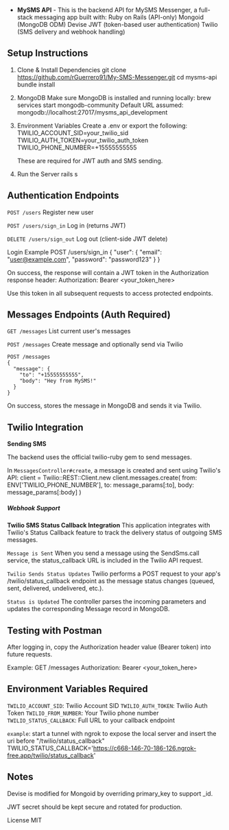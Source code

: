 - **MySMS API** -
This is the backend API for MySMS Messenger, a full-stack messaging app built with:
    Ruby on Rails (API-only)
    Mongoid (MongoDB ODM)
    Devise JWT (token-based user authentication)
    Twilio (SMS delivery and webhook handling)

## Setup Instructions
1. Clone & Install Dependencies
    git clone https://github.com/rGuerrero91/My-SMS-Messenger.git
    cd mysms-api
    bundle install

2. MongoDB
    Make sure MongoDB is installed and running locally:
    brew services start mongodb-community
    Default URL assumed: mongodb://localhost:27017/mysms_api_development

3. Environment Variables
    Create a .env or export the following:
    TWILIO_ACCOUNT_SID=your_twilio_sid
    TWILIO_AUTH_TOKEN=your_twilio_auth_token
    TWILIO_PHONE_NUMBER=+15555555555

    These are required for JWT auth and SMS sending.

4. Run the Server
    rails s


## Authentication Endpoints

`POST /users`
Register new user

`POST /users/sign_in`
Log in (returns JWT)

`DELETE /users/sign_out`
Log out (client-side JWT delete)

Login Example
    POST /users/sign_in
    {
      "user": {
        "email": "user@example.com",
        "password": "password123"
      }
    }

On success, the response will contain a JWT token in the Authorization response header:
    Authorization: Bearer <your_token_here>

Use this token in all subsequent requests to access protected endpoints.

## Messages Endpoints (Auth Required)
`GET /messages`
List current user's messages

`POST /messages`
Create message and optionally send via Twilio

    POST /messages
    {
      "message": {
        "to": "+15555555555",
        "body": "Hey from MySMS!"
      }
    }

On success, stores the message in MongoDB and sends it via Twilio.

## Twilio Integration
**Sending SMS** 

The backend uses the official twilio-ruby gem to send messages.

In `MessagesController#create`, a message is created and sent using Twilio's API:
    client = Twilio::REST::Client.new
    client.messages.create(
      from: ENV['TWILIO_PHONE_NUMBER'],
      to: message_params[:to],
      body: message_params[:body]
    )

##### Webhook Support 
**Twilio SMS Status Callback Integration**
This application integrates with Twilio's Status Callback feature to track the delivery status of outgoing SMS messages.

`Message is Sent`
When you send a message using the SendSms.call service, the status_callback URL is included in the Twilio API request.

`Twilio Sends Status Updates`
Twilio performs a POST request to your app's /twilio/status_callback endpoint as the message status changes (queued, sent, delivered, undelivered, etc.).

`Status is Updated`
The controller parses the incoming parameters and updates the corresponding Message record in MongoDB.



## Testing with Postman
After logging in, copy the Authorization header value (Bearer token) into future requests.

Example:
    GET /messages
    Authorization: Bearer <your_token_here>



## Environment Variables Required

`TWILIO_ACCOUNT_SID`: Twilio Account SID
`TWILIO_AUTH_TOKEN`: Twilio Auth Token
`TWILIO_FROM_NUMBER`: Your Twilio phone number
`TWILIO_STATUS_CALLBACK`: Full URL to your callback endpoint 

`example`: start a tunnel with ngrok to expose the local server and insert the uri before "/twilio/status_callback"
TWILIO_STATUS_CALLBACK='https://c668-146-70-186-126.ngrok-free.app/twilio/status_callback'


## Notes

Devise is modified for Mongoid by overriding primary_key to support _id.

JWT secret should be kept secure and rotated for production.

License MIT